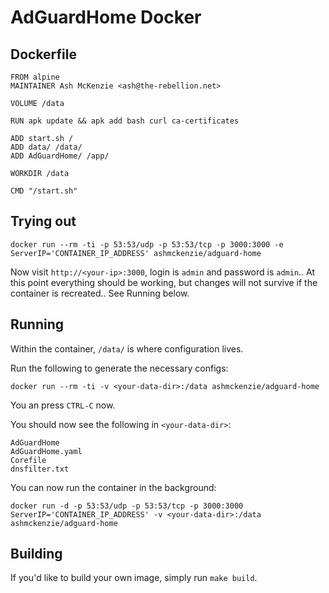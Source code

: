 # AdGuardHome Docker

## Dockerfile

```
FROM alpine
MAINTAINER Ash McKenzie <ash@the-rebellion.net>

VOLUME /data

RUN apk update && apk add bash curl ca-certificates

ADD start.sh /
ADD data/ /data/
ADD AdGuardHome/ /app/

WORKDIR /data

CMD "/start.sh"
```

## Trying out

`docker run --rm -ti -p 53:53/udp -p 53:53/tcp -p 3000:3000 -e ServerIP='CONTAINER_IP_ADDRESS' ashmckenzie/adguard-home`

Now visit `http://<your-ip>:3000`, login is `admin` and password is `admin`..  At this point everything should be working, but changes will not survive if the container is recreated..  See Running below.

## Running

Within the container, `/data/` is where configuration lives.

Run the following to generate the necessary configs:

`docker run --rm -ti -v <your-data-dir>:/data ashmckenzie/adguard-home`

You an press `CTRL-C` now.

You should now see the following in `<your-data-dir>`:

```
AdGuardHome
AdGuardHome.yaml
Corefile
dnsfilter.txt
```

You can now run the container in the background:

`docker run -d -p 53:53/udp -p 53:53/tcp -p 3000:3000 ServerIP='CONTAINER_IP_ADDRESS' -v <your-data-dir>:/data ashmckenzie/adguard-home`

## Building

If you'd like to build your own image, simply run `make build`.
